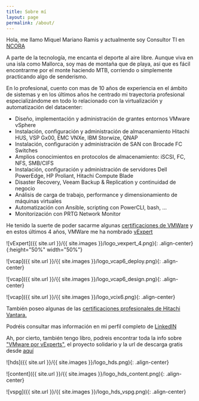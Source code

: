 ```yaml
---
title: Sobre mí
layout: page
permalink: /about/
---
```


Hola, me llamo Miquel Mariano Ramis y actualmente soy Consultor TI en [NCORA](http://www.ncora.com)

A parte de la tecnología, me encanta el deporte al aire libre. Aunque viva en una isla como Mallorca, soy mas de montaña que de playa, así que es fácil encontrarme por el monte haciendo MTB, corriendo o simplemente practicando algo de senderismo.

En lo profesional, cuento con mas de 10 años de experiencia en el ámbito de sistemas y en los últimos años he centrado mi trayectoria profesional especializándome en todo lo relacionado con la virtualización y automatización del datacenter:

- Diseño, implementación y administración de grantes entornos VMware vSphere
- Instalación, configuración y administración de almacenamiento Hitachi HUS, VSP Gx00, EMC VNXe, IBM Storwize, QNAP
- Instalación, configuración y administración de SAN con Brocade FC Switches
- Amplios conocimientos en protocolos de almacenamiento: iSCSI, FC, NFS, SMB/CIFS
- Instalación, configuración y administración de servidores Dell PowerEdge, HP Proliant, Hitachi Compute Blade
- Disaster Recovery, Veeam Backup & Replication y continuidad de negocio
- Análisis de carga de trabajo, performance y dimensionamiento de máquinas virtuales
- Automatización con Ansible, scripting con PowerCLI, bash, …
- Monitorización con PRTG Network Monitor

He tenido la suerte de poder sacarme algunas [certificaciones de VMWare](https://www.certmetrics.com/vmware/public/transcript.aspx?transcript=H66R1JVC114EQYC8) y en estos últimos 4 años, VMWare me ha nombrado [vExpert](https://vexpert.vmware.com/directory/753)

![vExpert]({{ site.url }}/{{ site.images }}/logo_vexpert_4.png){: .align-center}{:height="50%" width="50%"}

![vcap]({{ site.url }}/{{ site.images }}/logo_vcap6_deploy.png){: .align-center}

![vcap]({{ site.url }}/{{ site.images }}/logo_vcap6_design.png){: .align-center}

![vcap]({{ site.url }}/{{ site.images }}/logo_vcix6.png){: .align-center}

También poseo algunas de las [certificaciones profesionales de Hitachi Vantara.](https://www.certmetrics.com/hitachi/public/transcript.aspx?transcript=E1MSVW11CBREQNSS)

Podréis consultar mas información en mi perfil completo de [LinkedIN](https://www.linkedin.com/in/miquelmariano/)

Ah, por cierto, también tengo libro, podreis encontrar toda la info sobre ["VMware por vExperts"](https://twitter.com/vmwarevexperts), el proyecto solidario y la url de descarga gratis desde [aquí](https://www.vmwareporvexperts.org)

![hds]({{ site.url }}/{{ site.images }}/logo_hds.png){: .align-center}

![content]({{ site.url }}/{{ site.images }}/logo_hds_content.png){: .align-center}

![vspg]({{ site.url }}/{{ site.images }}/logo_hds_vspg.png){: .align-center}

